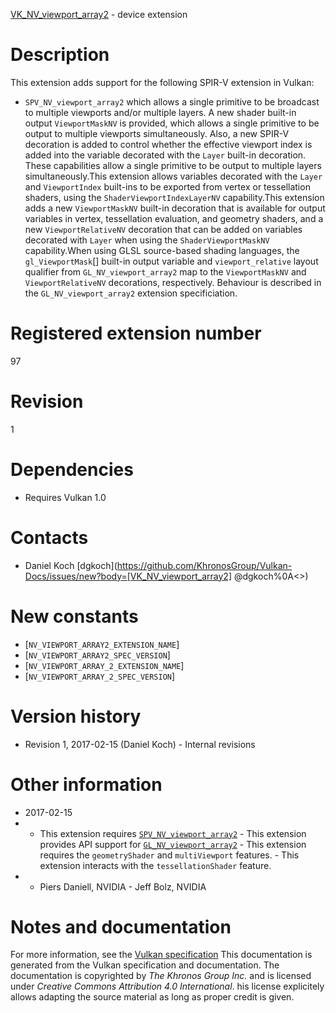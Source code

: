 [VK_NV_viewport_array2](https://www.khronos.org/registry/vulkan/specs/1.3-extensions/man/html/VK_NV_viewport_array2.html) - device extension

# Description
This extension adds support for the following SPIR-V extension in Vulkan:
- `SPV_NV_viewport_array2`
which allows a single primitive to be broadcast to multiple viewports and/or
multiple layers.
A new shader built-in output `ViewportMaskNV` is provided, which allows a
single primitive to be output to multiple viewports simultaneously.
Also, a new SPIR-V decoration is added to control whether the effective
viewport index is added into the variable decorated with the `Layer`
built-in decoration.
These capabilities allow a single primitive to be output to multiple layers
simultaneously.This extension allows variables decorated with the `Layer` and
`ViewportIndex` built-ins to be exported from vertex or tessellation
shaders, using the `ShaderViewportIndexLayerNV` capability.This extension adds a new `ViewportMaskNV` built-in decoration that is
available for output variables in vertex, tessellation evaluation, and
geometry shaders, and a new `ViewportRelativeNV` decoration that can be
added on variables decorated with `Layer` when using the
`ShaderViewportMaskNV` capability.When using GLSL source-based shading languages, the `gl_ViewportMask`[]
built-in output variable and `viewport_relative` layout qualifier from
`GL_NV_viewport_array2` map to the `ViewportMaskNV` and
`ViewportRelativeNV` decorations, respectively.
Behaviour is described in the `GL_NV_viewport_array2` extension
specificiation.

# Registered extension number
97

# Revision
1

# Dependencies
- Requires Vulkan 1.0

# Contacts
- Daniel Koch [dgkoch](https://github.com/KhronosGroup/Vulkan-Docs/issues/new?body=[VK_NV_viewport_array2] @dgkoch%0A<<Here describe the issue or question you have about the VK_NV_viewport_array2 extension>>)

# New constants
- [`NV_VIEWPORT_ARRAY2_EXTENSION_NAME`]
- [`NV_VIEWPORT_ARRAY2_SPEC_VERSION`]
- [`NV_VIEWPORT_ARRAY_2_EXTENSION_NAME`]
- [`NV_VIEWPORT_ARRAY_2_SPEC_VERSION`]

# Version history
- Revision 1, 2017-02-15 (Daniel Koch)  - Internal revisions

# Other information
* 2017-02-15
*   - This extension requires [`SPV_NV_viewport_array2`](https://htmlpreview.github.io/?https://github.com/KhronosGroup/SPIRV-Registry/blob/master/extensions/NV/SPV_NV_viewport_array2.html)  - This extension provides API support for [`GL_NV_viewport_array2`](https://www.khronos.org/registry/OpenGL/extensions/NV/NV_viewport_array2.txt)  - This extension requires the `geometryShader` and `multiViewport` features.  - This extension interacts with the `tessellationShader` feature. 
*   - Piers Daniell, NVIDIA  - Jeff Bolz, NVIDIA
# Notes and documentation
For more information, see the [Vulkan specification](https://www.khronos.org/registry/vulkan/specs/1.3-extensions/html/vkspec.html)
This documentation is generated from the Vulkan specification and documentation.
The documentation is copyrighted by *The Khronos Group Inc.* and is licensed under *Creative Commons Attribution 4.0 International*.
his license explicitely allows adapting the source material as long as proper credit is given.
        